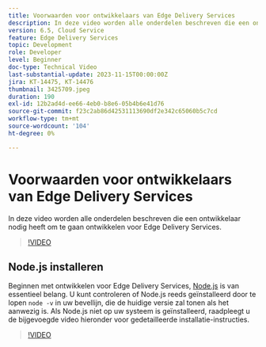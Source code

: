 ```yaml
---
title: Voorwaarden voor ontwikkelaars van Edge Delivery Services
description: In deze video worden alle onderdelen beschreven die een ontwikkelaar nodig heeft om te gaan ontwikkelen voor Edge Delivery Services.
version: 6.5, Cloud Service
feature: Edge Delivery Services
topic: Development
role: Developer
level: Beginner
doc-type: Technical Video
last-substantial-update: 2023-11-15T00:00:00Z
jira: KT-14475, KT-14476
thumbnail: 3425709.jpeg
duration: 190
exl-id: 12b2ad4d-ee66-4eb0-b8e6-05b4b6e41d76
source-git-commit: f23c2ab86d42531113690df2e342c65060b5c7cd
workflow-type: tm+mt
source-wordcount: '104'
ht-degree: 0%

---
```


# Voorwaarden voor ontwikkelaars van Edge Delivery Services

In deze video worden alle onderdelen beschreven die een ontwikkelaar nodig heeft om te gaan ontwikkelen voor Edge Delivery Services.

>[!VIDEO](https://video.tv.adobe.com/v/3425709/?learn=on)

## Node.js installeren

Beginnen met ontwikkelen voor Edge Delivery Services, [Node.js](https://nodejs.org) is van essentieel belang. U kunt controleren of Node.js reeds geïnstalleerd door te lopen `node -v` in uw bevellijn, die de huidige versie zal tonen als het aanwezig is. Als Node.js niet op uw systeem is geïnstalleerd, raadpleegt u de bijgevoegde video hieronder voor gedetailleerde installatie-instructies.

>[!VIDEO](https://video.tv.adobe.com/v/3425710/?learn=on)
